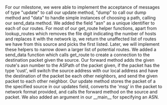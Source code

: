 For our milestone, we were able to implement the acceptance of messages of type "update" to call our update method, "dump" to call our dump method and "data" to handle simple instances of choosing a path, calling our send\_data method.
We added the field "asn" as a unique identifier to each of our routes.
For most of our get\_route helper functions, apart from lookup\_routes which removes the file digit indicating the number of hosts and replaces it with the network ip, we return the unaffected list of routes we have from this source and picks the first listed. Later, we will implement these helpers to narrow down a larger list of potential routes. 
We added a send\_data function which calls get\_route to create a connection to the destination packet given the source. 
Our forward method adds the given route's asn number to the ASPath of the packet given, if the packet has the type 'cust', will switch the source address with our local address and have the destination of the packet be each other neighbors, and send the given packet to each other neighbor.
Our update method stores the packet of a the specified source in our updates field, converts the 'msg' in the packet to network format provided, and calls the forward method on the source and packet.
We also added an argument in our \_\_main\_\_ for specifying an ASN.

